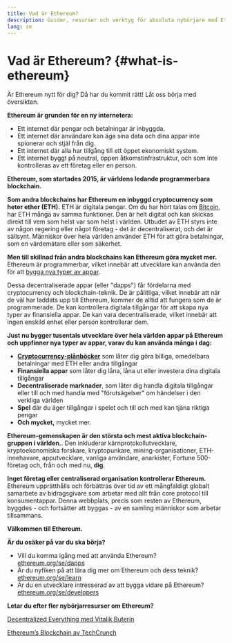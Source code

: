 ```yaml
---
title: Vad är Ethereum?
description: Guider, resurser och verktyg för absoluta nybörjare med Ethereum.
lang: se
---
```


# Vad är Ethereum? {#what-is-ethereum}

Är Ethereum nytt för dig? Då har du kommit rätt! Låt oss börja med översikten.

**Ethereum är grunden för en ny internetera:**

- Ett internet där pengar och betalningar är inbyggda.
- Ett internet där användare kan äga sina data och dina appar inte spionerar och stjäl från dig.
- Ett internet där alla har tillgång till ett öppet ekonomiskt system.
- Ett internet byggt på neutral, öppen åtkomstinfrastruktur, och som inte kontrolleras av ett företag eller en person.

**Ethereum, som startades 2015, är världens ledande programmerbara blockchain.**

**Som andra blockchains har Ethereum en inbyggd cryptocurrency som heter ether (ETH).** ETH är digitala pengar. Om du har hört talas om [Bitcoin](http://bitcoin.org/), har ETH många av samma funktioner. Den är helt digital och kan skickas direkt till vem som helst var som helst i världen. Utbudet av ETH styrs inte av någon regering eller något företag - det är decentraliserat, och det är sällsynt. Människor över hela världen använder ETH för att göra betalningar, som en värdemätare eller som säkerhet.

**Men till skillnad från andra blockchains kan Ethereum göra mycket mer.** Ethereum är programmerbar, vilket innebär att utvecklare kan använda den för att [bygga nya typer av appar](/se/dapps/).

Dessa decentraliserade appar (eller "dapps") får fördelarna med cryptocurrency och blockchain-teknik. De är pålitliga, vilket innebär att när de väl har laddats upp till Ethereum, kommer de alltid att fungera som de är programmerade. De kan kontrollera digitala tillgångar för att skapa nya typer av finansiella appar. De kan vara decentraliserade, vilket innebär att ingen enskild enhet eller person kontrollerar dem.

**Just nu bygger tusentals utvecklare över hela världen appar på Ethereum och uppfinner nya typer av appar, varav du kan använda många i dag:**

- [**Cryptocurrency-plånböcker**](/se/wallets/) som låter dig göra billiga, omedelbara betalningar med ETH eller andra tillgångar
- **Finansiella appar** som låter dig låna, låna ut eller investera dina digitala tillgångar
- **Decentraliserade marknader**, som låter dig handla digitala tillgångar eller till och med handla med "förutsägelser" om händelser i den verkliga världen
- **Spel** där du äger tillgångar i spelet och till och med kan tjäna riktiga pengar
- **Och mycket,** mycket mer.

**Ethereum-gemenskapen är den största och mest aktiva blockchain-gruppen i världen.**. Den inkluderar kärnprotokollutvecklare, kryptoekonomiska forskare, kryptopunkare, mining-organisationer, ETH-innehavare, apputvecklare, vanliga användare, anarkister, Fortune 500-företag och, från och med nu, **dig**.

**Inget företag eller centraliserad organisation kontrollerar Ethereum.** Ethereum upprätthålls och förbättras över tid av ett mångfaldigt globalt samarbete av bidragsgivare som arbetar med allt från core protocol till konsumentappar. Denna webbplats, precis som resten av Ethereum, byggdes - och fortsätter att byggas - av en samling människor som arbetar tillsammans.

**Välkommen till Ethereum.**

**Är du osäker på var du ska börja?**

- Vill du komma igång med att använda Ethereum? [ethereum.org/se/dapps](/se/dapps/)
- Är du nyfiken på att lära dig mer om Ethereum och dess teknik? [ethereum.org/se/learn](/se/learn/)
- Är du en utvecklare intresserad av att bygga vidare på Ethereum? [ethereum.org/se/developers](/se/developers/)

**Letar du efter fler nybörjarresurser om Ethereum?**

[Decentralized Everything med Vitalik Buterin](https://youtu.be/WSN5BaCzsbo)

<YouTube id="WSN5BaCzsbo" />

[Ethereum’s Blockchain av TechCrunch](https://www.youtube.com/watch?v=WfULutvxvzY)

<YouTube id="WfULutvxvzY" />
